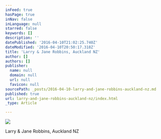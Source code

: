 ```yaml
---
inFeed: true
hasPage: true
inNav: false
inLanguage: null
starred: false
keywords: []
description: ''
datePublished: '2016-04-10T21:02:25.740Z'
dateModified: '2016-04-10T20:50:17.318Z'
title: 'Larry & Jane Robbins, Auckland NZ'
author: []
authors: []
publisher:
  name: null
  domain: null
  url: null
  favicon: null
sourcePath: _posts/2016-04-10-larry-and-jane-robbins-auckland-nz.md
published: true
url: larry-and-jane-robbins-auckland-nz/index.html
_type: Article

---
```

![](https://the-grid-user-content.s3-us-west-2.amazonaws.com/85a23575-ae8e-4497-9981-2f60f8d0ef70.jpg)

Larry & Jane Robbins, Auckland NZ